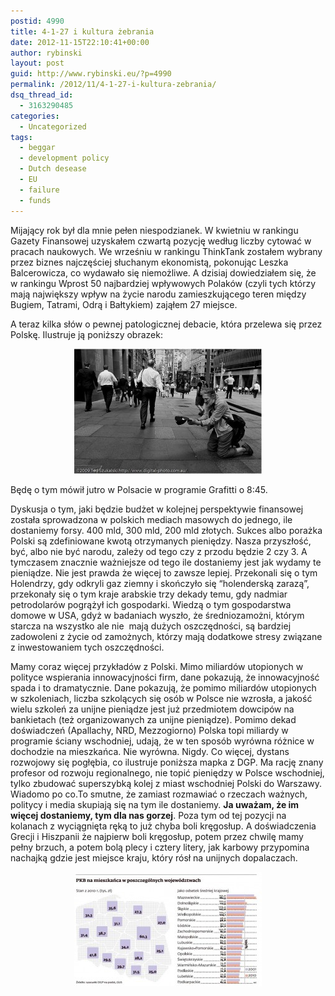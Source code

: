 ```yaml
---
postid: 4990
title: 4-1-27 i kultura żebrania
date: 2012-11-15T22:10:41+00:00
author: rybinski
layout: post
guid: http://www.rybinski.eu/?p=4990
permalink: /2012/11/4-1-27-i-kultura-zebrania/
dsq_thread_id:
  - 3163290485
categories:
  - Uncategorized
tags:
  - beggar
  - development policy
  - Dutch desease
  - EU
  - failure
  - funds
---
```

Mijający rok był dla mnie pełen niespodzianek. W kwietniu w rankingu Gazety Finansowej uzyskałem czwartą pozycję według liczby cytować w pracach naukowych. We wrześniu w rankingu ThinkTank zostałem wybrany przez biznes najczęściej słuchanym ekonomistą, pokonując Leszka Balcerowicza, co wydawało się niemożliwe. A dzisiaj dowiedziałem się, że w rankingu Wprost 50 najbardziej wpływowych Polaków (czyli tych którzy mają największy wpływ na życie narodu zamieszkującego teren między Bugiem, Tatrami, Odrą i Bałtykiem) zająłem 27 miejsce.

A teraz kilka słów o pewnej patologicznej debacie, która przelewa się przez Polskę. Ilustruje ją poniższy obrazek:

<p style="text-align: center;">
  <a href="/uploads/2012/11/beggar_on_his_knees.jpg"><img class="size-medium wp-image-4991 aligncenter" title="beggar_on_his_knees" src="/uploads/2012/11/beggar_on_his_knees-300x200.jpg" alt="" width="300" height="200" /></a>
</p>

Będę o tym mówił jutro w Polsacie w programie Grafitti o 8:45.

Dyskusja o tym, jaki będzie budżet w kolejnej perspektywie finansowej została sprowadzona w polskich mediach masowych do jednego, ile dostaniemy forsy. 400 mld, 300 mld, 200 mld złotych. Sukces albo porażka Polski są zdefiniowane kwotą otrzymanych pieniędzy. Nasza przyszłość, być, albo nie być narodu, zależy od tego czy z przodu będzie 2 czy 3. A tymczasem znacznie ważniejsze od tego ile dostaniemy jest jak wydamy te pieniądze. Nie jest prawda że więcej to zawsze lepiej. Przekonali się o tym Holendrzy, gdy odkryli gaz ziemny i skończyło się “holenderską zarazą”, przekonały się o tym kraje arabskie trzy dekady temu, gdy nadmiar petrodolarów pogrążył ich gospodarki. Wiedzą o tym gospodarstwa domowe w USA, gdyż w badaniach wyszło, że średniozamożni, którym starcza na wszystko ale nie  mają dużych oszczędności, są bardziej zadowoleni z życie od zamożnych, którzy mają dodatkowe stresy związane z inwestowaniem tych oszczędności.

<!--more-->

Mamy coraz więcej przykładów z Polski. Mimo miliardów utopionych w polityce wspierania innowacyjności firm, dane pokazują, że innowacyjność spada i to dramatycznie. Dane pokazują, że pomimo miliardów utopionych w szkoleniach, liczba szkolących się osób w Polsce nie wzrosła, a jakość wielu szkoleń za unijne pieniądze jest już przedmiotem dowcipów na bankietach (też organizowanych za unijne pieniądze). Pomimo dekad doświadczeń (Apallachy, NRD, Mezzogiorno) Polska topi miliardy w programie ściany wschodniej, udają, że w ten sposób wyrówna różnice w dochodzie na mieszkańca. Nie wyrówna. Nigdy. Co więcej, dystans rozwojowy się pogłębia, co ilustruje poniższa mapka z DGP. Ma rację znany profesor od rozwoju regionalnego, nie topić pieniędzy w Polsce wschodniej, tylko zbudować superszybką kolej z miast wschodniej Polski do Warszawy. Wiadomo po co.To smutne, że zamiast rozmawiać o rzeczach ważnych, politycy i media skupiają się na tym ile dostaniemy. **Ja uważam, że im więcej dostaniemy, tym dla nas gorzej**. Poza tym od tej pozycji na kolanach z wyciągnięta ręką to już chyba boli kręgosłup. A doświadczenia Grecji i Hiszpanii że najpierw boli kręgosłup, potem przez chwilę mamy pełny brzuch, a potem bolą plecy i cztery litery, jak karbowy przypomina nachajką gdzie jest miejsce kraju, który rósł na unijnych dopalaczach.

<p style="text-align: center;">
  <a href="/uploads/2012/11/PKB_na_mieszkanca.jpg"><img class="size-medium wp-image-4993 aligncenter" title="PKB_na_mieszkanca" src="/uploads/2012/11/PKB_na_mieszkanca-300x183.jpg" alt="" width="300" height="183" /></a>
</p>
